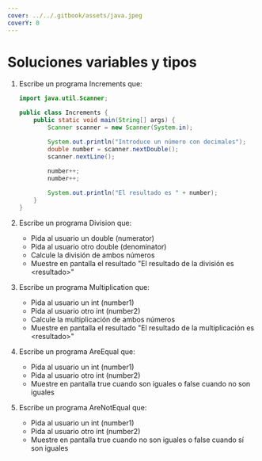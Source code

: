 ```yaml
---
cover: ../../.gitbook/assets/java.jpeg
coverY: 0
---
```


# Soluciones variables y tipos

1.  Escribe un programa Increments que:



    ```java
    import java.util.Scanner;

    public class Increments {
        public static void main(String[] args) {
            Scanner scanner = new Scanner(System.in);

            System.out.println("Introduce un número con decimales");
            double number = scanner.nextDouble();
            scanner.nextLine();
            
            number++;
            number++;

            System.out.println("El resultado es " + number);
        }
    }
    ```
2. Escribe un programa Division que:
   * Pida al usuario un double (numerator)
   * Pida al usuario otro double (denominator)
   * Calcule la división de ambos números
   * Muestre en pantalla el resultado "El resultado de la división es \<resultado>"
3. Escribe un programa Multiplication que:
   * Pida al usuario un int (number1)
   * Pida al usuario otro int (number2)
   * Calcule la multiplicación de ambos números
   * Muestre en pantalla el resultado "El resultado de la multiplicación es \<resultado>"
4. Escribe un programa AreEqual que:
   * Pida al usuario un int (number1)
   * Pida al usuario otro int (number2)
   * Muestre en pantalla true cuando son iguales o false cuando no son iguales
5. Escribe un programa AreNotEqual que:
   * Pida al usuario un int (number1)
   * Pida al usuario otro int (number2)
   * Muestre en pantalla true cuando no son iguales o false cuando sí son iguales
